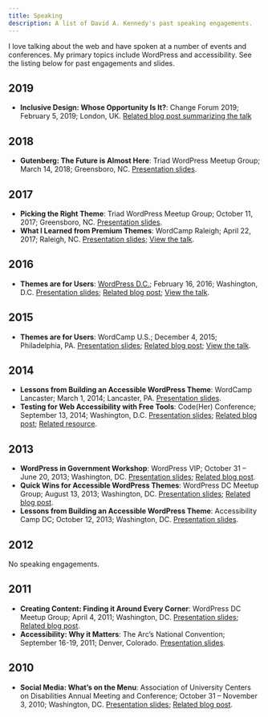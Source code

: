 ```yaml
---
title: Speaking
description: A list of David A. Kennedy's past speaking engagements.
---
```


I love talking about the web and have spoken at a number of events and conferences. My primary topics include WordPress and accessibility. See the listing below for past engagements and slides.

## 2019

- **Inclusive Design: Whose Opportunity Is It?**: Change Forum 2019; February 5, 2019; London, UK. [Related blog post summarizing the talk](https://automattic.design/2019/02/03/inclusive-design-whose-opportunity-is-it/)

## 2018

- **Gutenberg: The Future is Almost Here**: Triad WordPress Meetup Group; March 14, 2018; Greensboro, NC. [Presentation slides](https://davidakennedy.github.io/gutenberg-the-future-is-almost-here/).

## 2017

- **Picking the Right Theme**: Triad WordPress Meetup Group; October 11, 2017; Greensboro, NC. [Presentation slides](/assets/talks/pickingtherighttheme.pdf).
- **What I Learned from Premium Themes**: WordCamp Raleigh; April 22, 2017; Raleigh, NC. [Presentation slides](/assets/talks/2017/04/wcral2017.pdf); [View the talk](https://wordpress.tv/2017/06/22/david-a-kennedy-what-ive-learned-from-premium-themes/).

## 2016

- **Themes are for Users**: [WordPress D.C.](http://www.meetup.com/wordpressdc/events/228263492/); February 16, 2016; Washington, D.C. [Presentation slides](/assets/talks/themesareforusersv3.pdf); [Related blog post](/blog/themes-are-for-users/); [View the talk](https://www.youtube.com/watch?v=55TIKZhFD2Y).

## 2015

- **Themes are for Users**: WordCamp U.S.; December 4, 2015; Philadelphia, PA. [Presentation slides](/assets/talks/themesareforusersv3.pdf); [Related blog post](/blog/themes-are-for-users/); [View the talk](http://wordpress.tv/2015/12/09/david-kennedy-themes-are-for-users/).

## 2014

- **Lessons from Building an Accessible WordPress Theme**: WordCamp Lancaster; March 1, 2014; Lancaster, PA. [Presentation slides](http://davidakennedy.github.io/wclc2014/).
- **Testing for Web Accessibility with Free Tools**: Code(Her) Conference; September 13, 2014; Washington, D.C. [Presentation slides](http://davidakennedy.github.io/codeher2014/); [Related blog post](/blog/a-workflow-for-testing-web-accessibility-with-free-tools/); [Related resource](http://a11y.me/).

## 2013

- **WordPress in Government Workshop**: WordPress VIP; October 31 &#8211; June 20, 2013; Washington, DC. [Presentation slides](https://drive.google.com/file/d/0B7sxizr7YLygSzQ0cWRGT0puQ00/edit?usp=sharing); [Related blog post](http://vip.wordpress.com/2013/07/12/consumer-finance-protection-bureau/).
- **Quick Wins for Accessible WordPress Themes**: WordPress DC Meetup Group; August 13, 2013; Washington, DC. [Presentation slides](http://davidakennedy.github.io/quick-wins-for-accessible-wordpress-themes/); [Related blog post](http://www.meetup.com/wordpressdc/events/129111132/).
- **Lessons from Building an Accessible WordPress Theme**: Accessibility Camp DC; October 12, 2013; Washington, DC. [Presentation slides](http://davidakennedy.github.io/lessons-from-building-an-accessible-wordpress-theme/).

## 2012

No speaking engagements.

## 2011

- **Creating Content: Finding it Around Every Corner**: WordPress DC Meetup Group; April 4, 2011; Washington, DC. [Presentation slides](/assets/talks/Creating-Content-Finding-It-Around-Every-Corner.pptx); [Related blog post](/blog/creating-content-finding-it-around-every-corner/).
- **Accessibility: Why it Matters**: The Arc&#8217;s National Convention; September 16-19, 2011; Denver, Colorado. [Presentation slides](/assets/talks/the-arc-accessibility-convention2011-presentation_.pptx).

## 2010

- **Social Media: What&#8217;s on the Menu**: Association of University Centers on Disabilities Annual Meeting and Conference; October 31 &#8211; November 3, 2010; Washington, DC. [Presentation slides](/assets/talks/Social-Media-Whats-on-the-Menu.pptx); [Related blog post](/blog/social-media-whats-on-the-menu/).
